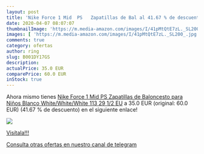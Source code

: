 ```yaml
---
layout: post
title: 'Nike Force 1 Mid  PS   Zapatillas de Bal al 41.67 % de descuento'
date: 2020-04-07 08:07:07
thumbnailImage: 'https://m.media-amazon.com/images/I/41pMtQtE7zL._SL200_.jpg'
images: [ 'https://m.media-amazon.com/images/I/41pMtQtE7zL._SL200_.jpg' ]
comments: true
category: ofertas
author: ring
slug: B001DY17GS
description:
actualPrice: 35.0 EUR
comparePrice: 60.0 EUR
inStock: true
---
```


Ahora mismo tienes [Nike Force 1 Mid  PS   Zapatillas de Baloncesto para Niños  Blanco  White/White/White 113   29 1/2 EU](https://www.amazon.com/dp/B001DY17GS/?tag=redken08-20) a 35.0 EUR (original: 60.0 EUR) (41.67 %  de descuento) en el siguiente enlace!

[![](https://m.media-amazon.com/images/I/41pMtQtE7zL._SL200_.jpg)](https://www.amazon.com/dp/B001DY17GS/?tag=redken08-20)

[Visítala!!!](https://www.amazon.com/dp/B001DY17GS/?tag=redken08-20)

[Consulta otras ofertas en nuestro canal de telegram](https://t.me/s/ofertas25)
